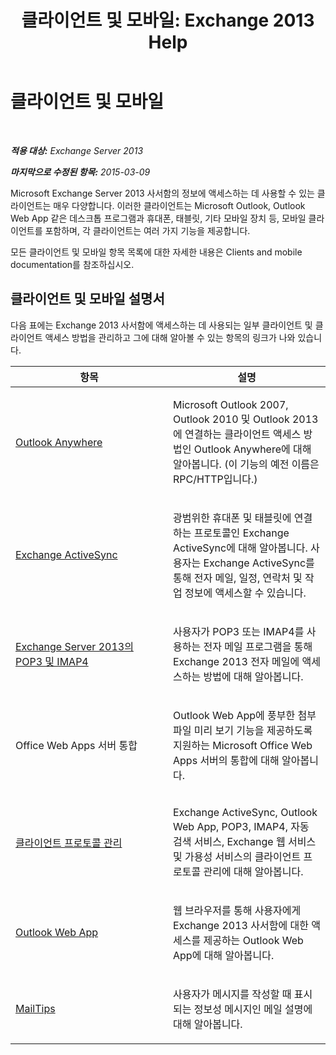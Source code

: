 ﻿---
title: '클라이언트 및 모바일: Exchange 2013 Help'
TOCTitle: 클라이언트 및 모바일
ms:assetid: d67342e7-6ee0-4228-9f84-721b2a53fb4c
ms:mtpsurl: https://technet.microsoft.com/ko-kr/library/JJ150572(v=EXCHG.150)
ms:contentKeyID: 50484298
ms.date: 05/22/2018
mtps_version: v=EXCHG.150
ms.translationtype: MT
---

# 클라이언트 및 모바일

 

_**적용 대상:** Exchange Server 2013_

_**마지막으로 수정된 항목:** 2015-03-09_

Microsoft Exchange Server 2013 사서함의 정보에 액세스하는 데 사용할 수 있는 클라이언트는 매우 다양합니다. 이러한 클라이언트는 Microsoft Outlook, Outlook Web App 같은 데스크톱 프로그램과 휴대폰, 태블릿, 기타 모바일 장치 등, 모바일 클라이언트를 포함하며, 각 클라이언트는 여러 가지 기능을 제공합니다.

모든 클라이언트 및 모바일 항목 목록에 대한 자세한 내용은 Clients and mobile documentation를 참조하십시오.

## 클라이언트 및 모바일 설명서

다음 표에는 Exchange 2013 사서함에 액세스하는 데 사용되는 일부 클라이언트 및 클라이언트 액세스 방법을 관리하고 그에 대해 알아볼 수 있는 항목의 링크가 나와 있습니다.


<table>
<colgroup>
<col style="width: 50%" />
<col style="width: 50%" />
</colgroup>
<thead>
<tr class="header">
<th>항목</th>
<th>설명</th>
</tr>
</thead>
<tbody>
<tr class="odd">
<td><p><a href="outlook-anywhere-exchange-2013-help.md">Outlook Anywhere</a></p></td>
<td><p>Microsoft Outlook 2007, Outlook 2010 및 Outlook 2013에 연결하는 클라이언트 액세스 방법인 Outlook Anywhere에 대해 알아봅니다. (이 기능의 예전 이름은 RPC/HTTP입니다.)</p></td>
</tr>
<tr class="even">
<td><p><a href="exchange-activesync-exchange-2013-help.md">Exchange ActiveSync</a></p></td>
<td><p>광범위한 휴대폰 및 태블릿에 연결하는 프로토콜인 Exchange ActiveSync에 대해 알아봅니다. 사용자는 Exchange ActiveSync를 통해 전자 메일, 일정, 연락처 및 작업 정보에 액세스할 수 있습니다.</p></td>
</tr>
<tr class="odd">
<td><p><a href="pop3-and-imap4-in-exchange-server-2013-exchange-2013-help.md">Exchange Server 2013의 POP3 및 IMAP4</a></p></td>
<td><p>사용자가 POP3 또는 IMAP4를 사용하는 전자 메일 프로그램을 통해 Exchange 2013 전자 메일에 액세스하는 방법에 대해 알아봅니다.</p></td>
</tr>
<tr class="even">
<td><p>Office Web Apps 서버 통합</p></td>
<td><p>Outlook Web App에 풍부한 첨부 파일 미리 보기 기능을 제공하도록 지원하는 Microsoft Office Web Apps 서버의 통합에 대해 알아봅니다.</p></td>
</tr>
<tr class="odd">
<td><p><a href="client-protocol-management-exchange-2013-help.md">클라이언트 프로토콜 관리</a></p></td>
<td><p>Exchange ActiveSync, Outlook Web App, POP3, IMAP4, 자동 검색 서비스, Exchange 웹 서비스 및 가용성 서비스의 클라이언트 프로토콜 관리에 대해 알아봅니다.</p></td>
</tr>
<tr class="even">
<td><p><a href="outlook-web-app-exchange-2013-help.md">Outlook Web App</a></p></td>
<td><p>웹 브라우저를 통해 사용자에게 Exchange 2013 사서함에 대한 액세스를 제공하는 Outlook Web App에 대해 알아봅니다.</p></td>
</tr>
<tr class="odd">
<td><p><a href="mailtips-exchange-2013-help.md">MailTips</a></p></td>
<td><p>사용자가 메시지를 작성할 때 표시되는 정보성 메시지인 메일 설명에 대해 알아봅니다.</p></td>
</tr>
</tbody>
</table>

